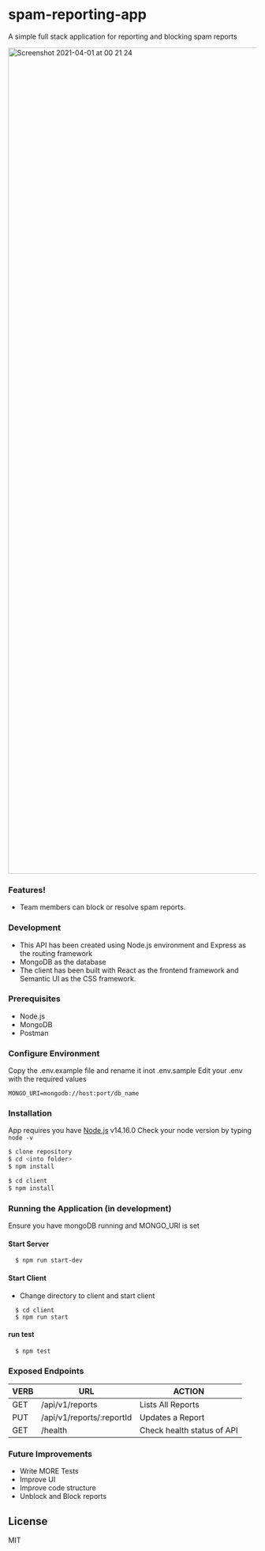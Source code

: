 # spam-reporting-app

A simple full stack application for reporting and blocking spam reports

<img width="1673" alt="Screenshot 2021-04-01 at 00 21 24" src="https://user-images.githubusercontent.com/11598255/113218771-63a29280-9280-11eb-934b-656b557d070d.png">

### Features!
- Team members can block or resolve spam reports.

### Development
- This API has been created using Node.js environment and Express as the routing framework 
- MongoDB as the database 
- The client has been built with React as the frontend framework and Semantic UI as the CSS framework.

### Prerequisites
- Node.js
- MongoDB
- Postman

### Configure Environment
Copy the .env.example file and rename it inot .env.sample Edit your .env with the required values

```
MONGO_URI=mongodb://host:port/db_name
```

### Installation
App requires you have [Node.js](https://nodejs.org/) v14.16.0 Check your node version by typing `node -v`

```sh
$ clone repository
$ cd <into folder>
$ npm install

$ cd client
$ npm install
```

### Running the Application (in development)

Ensure you have mongoDB running and MONGO_URI is set

#### Start Server
```
  $ npm run start-dev
```

#### Start Client
- Change directory to client and start client
```
  $ cd client 
  $ npm run start
```


#### run test
```
  $ npm test
```

### Exposed Endpoints

| VERB | URL | ACTION |
| ------ | ------ | ------ |
| GET | /api/v1/reports | Lists All Reports |
| PUT | /api/v1/reports/:reportId | Updates a Report |
  GET | /health | Check health status of API |


### Future Improvements
 - Write MORE Tests
 - Improve UI
 - Improve code structure
 - Unblock and Block reports

License
----

MIT
